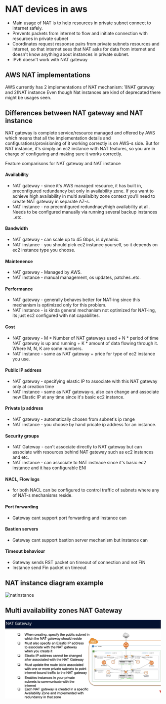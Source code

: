 # NAT devices in aws
- Main usage of NAT is to help resources in private subnet connect to internet safely.
- Prevents packets from internet to flow and initiate connection with resources in private subnet
- Coordinates request response pairs from private subnets resources and internet, so that internet sees that NAT asks for data from internet
and doesn't know anything about instances in private subnet.
- IPv6 doesn't work with NAT gateway


## AWS NAT implementations
AWS currently has 2 implementations of NAT mechanism: 1)NAT gateway and 2)NAT instance
Even though Nat instances are kind of deprecated there might be usages seen.

## Differences between NAT gateway and NAT instance
NAT gateway is complete service/resource managed and offered by AWS which means that all the implementation details and configurations/provisioning
of it working correctly is on AWS-s side. But for NAT instance, it's simply an ec2 instance with NAT features, so you are in charge of configuring and making
sure it works correctly.

Feature comparisons for NAT gateway and NAT instance
#### Availability
- NAT gateway - since it's AWS managed resource, it has built in, preconfigured redundancy but only in availability zone. If you want to achieve high availability
in multi availaiblty zone context you'll need to create NAT gateway in separate AZ-s.
- NAT instance - no preconfigured redundnacy/high availability at all. Needs to be configured manually via running several backup instances ..etc.

#### Bandwidth
- NAT gateway - can scale up to 45 Gbps, is dynamic.
- NAT instance - you should pick ec2 instance yourself, so it depends on ec2 instance type you choose.

#### Maintenence
- NAT gateway -  Managed by AWS.
- NAT instance - manual management, os updates, patches..etc.

#### Performance
- NAT gateway - generally behaves better for NAT-ing since this mechanism is optimized only for this problem.
- NAT instance - is kinda general mechanism not optimized for NAT-ing, its just ec2 configured with nat capabilites.

#### Cost
- NAT gateway - M * Number of NAT gateways used + N * period of time NAT gateway is up and running + K * amount of data flowing through it. Where M, N, K are some numbers.
- NAT instance - same as NAT gateway + price for type of ec2 instance you use.

#### Public IP address
- NAT gateway - specifying elastic IP to associate with this NAT gateway only at creation time
- NAT instance - same as NAT gateway-s, also can change and associate new Elastic IP at any time since it's basic ec2 instance.
 
#### Private Ip address
- NAT gateway - automatically chosen from subnet's ip range
- NAT instance - you choose by hand pricate ip address for an instance.

#### Security groups
- NAT Gateway - can't associate directly to NAT gateway but can associate with resources behind NAT gateway such as ec2 instances and etc.
- NAT instance - can associate to NAT instnace since it's basic ec2 instance and it has configurable ENI

#### NACL, Flow logs
- for both NACL can be configured to control traffic of subnets where any of NAT-s mechanisms reside.

#### Port forwarding
- Gateway cant support port forwarding and instance can
#### Bastion servers
- Gateway cant support bastion server mechanism but instance can

#### Timeout behaviour
- Gateway sends RST packet on timeout of connection and not FIN
- Instance send Fin packet on timeout

## NAT instance diagram example
![natInstance](./natInstance.png)

## Multi availability zones NAT Gateway
![natGateway](./natGateway.png)
